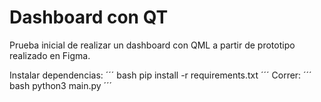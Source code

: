 # Dashboard con QT
Prueba inicial de realizar un dashboard con QML a partir de prototipo realizado en Figma.

Instalar dependencias:
´´´ bash
pip install -r requirements.txt
´´´
Correr:
´´´ bash
python3 main.py
´´´